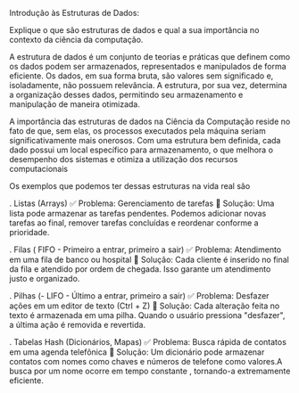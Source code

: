 Introdução às Estruturas de Dados:

Explique o que são estruturas de dados e qual a sua importância no contexto da ciência da computação.

A estrutura de dados é um conjunto de teorias e práticas que definem como os dados podem ser armazenados, representados e manipulados de forma eficiente. Os dados, em sua forma bruta, são valores sem significado e, isoladamente, não possuem relevância. A estrutura, por sua vez, determina a organização desses dados, permitindo seu armazenamento e manipulação de maneira otimizada.

A importância das estruturas de dados na Ciência da Computação reside no fato de que, sem elas, os processos executados pela máquina seriam significativamente mais onerosos. Com uma estrutura bem definida, cada dado possui um local específico para armazenamento, o que melhora o desempenho dos sistemas e otimiza a utilização dos recursos computacionais 

 Os exemplos que podemos ter dessas estruturas na vida real são

. Listas (Arrays)
✅ Problema: Gerenciamento de tarefas
📌 Solução: Uma lista pode armazenar as tarefas pendentes.
Podemos adicionar novas tarefas ao final, remover tarefas concluídas e reordenar conforme a prioridade.

. Filas ( FIFO - Primeiro a entrar, primeiro a sair)
✅ Problema: Atendimento em uma fila de banco ou hospital
📌 Solução: Cada cliente é inserido no final da fila e atendido por ordem de chegada.
Isso garante um atendimento justo e organizado.

. Pilhas (- LIFO - Último a entrar, primeiro a sair)
✅ Problema: Desfazer ações em um editor de texto (Ctrl + Z)
📌 Solução: Cada alteração feita no texto é armazenada em uma pilha.
Quando o usuário pressiona "desfazer", a última ação é removida e revertida.

. Tabelas Hash (Dicionários, Mapas)
✅ Problema: Busca rápida de contatos em uma agenda telefônica
📌 Solução: Um dicionário pode armazenar contatos com nomes como chaves e números de telefone como valores.A busca por um nome ocorre em tempo constante , tornando-a extremamente eficiente.





